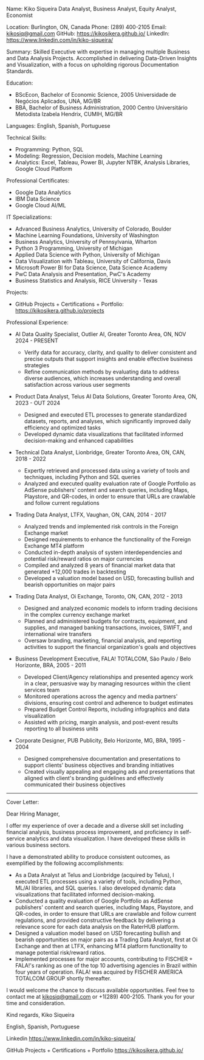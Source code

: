 Name: Kiko Siqueira
Data Analyst, Business Analyst, Equity Analyst, Economist 

Location: Burlington, ON, Canada
Phone: (289) 400-2105
Email: kikosiq@gmail.com
GitHub: https://kikosikera.github.io/
LinkedIn: https://www.linkedin.com/in/kiko-siqueira/

Summary:
Skilled Executive with expertise in managing multiple Business and Data Analysis Projects. Accomplished in delivering Data-Driven Insights and Visualization, with a focus on upholding rigorous Documentation Standards.

Education:
- BScEcon, Bachelor of Economic Science, 2005
  Universidade de Negócios Aplicados, UNA, MG/BR
- BBA, Bachelor of Business Administration, 2000
  Centro Universitário Metodista Izabela Hendrix, CUMIH, MG/BR

Languages: English, Spanish, Portuguese

Technical Skills:
- Programming: Python, SQL
- Modeling: Regression, Decision models, Machine Learning
- Analytics: Excel, Tableau, Power BI, Jupyter NTBK, Analysis Libraries, Google Cloud Platform

Professional Certificates:
- Google Data Analytics
- IBM Data Science
- Google Cloud AI/ML

IT Specializations:
- Advanced Business Analytics, University of Colorado, Boulder
- Machine Learning Foundations, University of Washington
- Business Analytics, University of Pennsylvania, Wharton
- Python 3 Programming, University of Michigan
- Applied Data Science with Python, University of Michigan
- Data Visualization with Tableau, University of California, Davis
- Microsoft Power BI for Data Science, Data Science Academy
- PwC Data Analysis and Presentation, PwC's Academy
- Business Statistics and Analysis, RICE University - Texas

Projects:
- GitHub Projects + Certifications + Portfolio: https://kikosikera.github.io/projects

Professional Experience:
- AI Data Quality Specialist, Outlier AI, Greater Toronto Area, ON, NOV 2024 - PRESENT
  - Verify data for accuracy, clarity, and quality to deliver consistent and precise outputs that support insights and enable effective business strategies
  - Refine communication methods by evaluating data to address diverse audiences, which increases understanding and overall satisfaction across various user segments

- Product Data Analyst, Telus AI Data Solutions, Greater Toronto Area, ON, 2023 - OUT 2024
  - Designed and executed ETL processes to generate standardized datasets, reports, and analyses, which significantly improved daily efficiency and optimized tasks
  - Developed dynamic data visualizations that facilitated informed decision-making and enhanced capabilities

- Technical Data Analyst, Lionbridge, Greater Toronto Area, ON, CAN, 2018 - 2022
  - Expertly retrieved and processed data using a variety of tools and techniques, including Python and SQL queries
  - Analyzed and executed quality evaluation rate of Google Portfolio as AdSense publishers' content and search queries, including Maps, Playstore, and QR-codes, in order to ensure that URLs are crawlable and follow current regulations

- Trading Data Analyst, LTFX, Vaughan, ON, CAN, 2014 - 2017
  - Analyzed trends and implemented risk controls in the Foreign Exchange market
  - Designed requirements to enhance the functionality of the Foreign Exchange MT4 platform
  - Conducted in-depth analysis of system interdependencies and potential risk/reward ratios on major currencies
  - Compiled and analyzed 8 years of financial market data that generated +12,000 trades in backtesting
  - Developed a valuation model based on USD, forecasting bullish and bearish opportunities on major pairs

- Trading Data Analyst, Oi Exchange, Toronto, ON, CAN, 2012 - 2013
  - Designed and analyzed economic models to inform trading decisions in the complex currency exchange market
  - Planned and administered budgets for contracts, equipment, and supplies, and managed banking transactions, invoices, SWIFT, and international wire transfers
  - Oversaw branding, marketing, financial analysis, and reporting activities to support the financial organization's goals and objectives

- Business Development Executive, FALA! TOTALCOM, São Paulo / Belo Horizonte, BRA, 2005 - 2011
  - Developed Client/Agency relationships and presented agency work in a clear, persuasive way by managing resources within the client services team
  - Monitored operations across the agency and media partners' divisions, ensuring cost control and adherence to budget estimates
  - Prepared Budget Control Reports, including infographics and data visualization
  - Assisted with pricing, margin analysis, and post-event results reporting to all business units

- Corporate Designer, PUB Publicity, Belo Horizonte, MG, BRA, 1995 - 2004
  - Designed comprehensive documentation and presentations to support clients' business objectives and branding initiatives
  - Created visually appealing and engaging ads and presentations that aligned with client's branding guidelines and effectively communicated their business objectives

----

Cover Letter:

Dear Hiring Manager,

I offer my experience of over a decade and a diverse skill set including financial analysis, business process improvement, and proficiency in self-service analytics and data visualization. I have developed these skills in various business sectors.

I have a demonstrated ability to produce consistent outcomes, as exemplified by the following accomplishments:
- As a Data Analyst at Telus and Lionbridge (acquired by Telus), I executed ETL processes using a variety of tools, including Python, ML/AI libraries, and SQL queries. I also developed dynamic data visualizations that facilitated informed decision-making.
- Conducted a quality evaluation of Google Portfolio as AdSense publishers' content and search queries, including Maps, Playstore, and QR-codes, in order to ensure that URLs are crawlable and follow current regulations, and provided constructive feedback by delivering a relevance score for each data analysis on the RaterHUB platform.
- Designed a valuation model based on USD forecasting bullish and bearish opportunities on major pairs as a Trading Data Analyst, first at Oi Exchange and then at LTFX, enhancing MT4 platform functionality to manage potential risk/reward ratios.
- Implemented processes for major accounts, contributing to FISCHER + FALA!'s ranking as one of the top 10 advertising agencies in Brazil within four years of operation. FALA! was acquired by FISCHER AMERICA TOTALCOM GROUP shortly thereafter.

I would welcome the chance to discuss available opportunities. Feel free to contact me at kikosiq@gmail.com or +1(289) 400-2105. Thank you for your time and consideration.

Kind regards,
Kiko Siqueira

English, Spanish, Portuguese

Linkedin
https://www.linkedin.com/in/kiko-siqueira/

GitHub Projects + Certifications + Portfolio
https://kikosikera.github.io/
